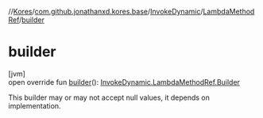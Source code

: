 //[Kores](../../../../index.md)/[com.github.jonathanxd.kores.base](../../index.md)/[InvokeDynamic](../index.md)/[LambdaMethodRef](index.md)/[builder](builder.md)

# builder

[jvm]\
open override fun [builder](builder.md)(): [InvokeDynamic.LambdaMethodRef.Builder](-builder/index.md)

This builder may or may not accept null values, it depends on implementation.
